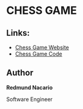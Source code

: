# CHESS GAME
## Links:
* [Chess Game Website](https://redmundnacario.com/06-chess-game/dist/index.html)
* [Chess Game Code](https://github.com/redmundnacario/demos/tree/master/06-chess-game)
## Author
 
**Redmund Nacario**

Software Engineer



